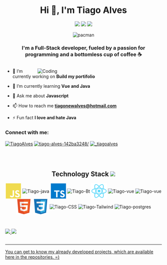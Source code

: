 <!--![MasterHead](https://developers.giphy.com/branch/master/static/api-512d36c09662682717108a38bbb5c57d.gif)-->

<h1 align="center">Hi 👋, I'm Tiago Alves</h1>
<p align="center"> 
 <img src="https://badges.pufler.dev/visits/TiagoCoder202/TiagoCoder2022"/> 
 <!-- <img src="https://badges.pufler.dev/years/ritik307"/> -->
 <img src="https://badges.pufler.dev/repos/TiagoCoder2022"/>
 <img src="https://badges.pufler.dev/commits/monthly/TiagoCoder2022" />
</p>
<p align="center"><img align="center" alt="pacman" src="https://user-images.githubusercontent.com/74038190/212284158-e840e285-664b-44d7-b79b-e264b5e54825.gif"></p> 

<h3 align="center">I'm a Full-Stack developer, fueled by a passion for programming and a bottomless cup of coffee ☕</h3>

##

<img align="right" alt="Coding" width="400" src="https://user-images.githubusercontent.com/74038190/212748830-4c709398-a386-4761-84d7-9e10b98fbe6e.gif">

- 🔭 I’m currently working on **Build my portifolio**

- 🌱 I’m currently learning **Vue and Java**

- 💬 Ask me about **Javascript**

- 📫 How to reach me **tiagonewalves@hotmail.com**

- ⚡ Fun fact **I love and hate Java**

<h3 align="left">Connect with me:</h3>
<p align="left">
<a href="https://twitter.com/_tiago_a" target="blank"><img align="center" src="https://raw.githubusercontent.com/rahuldkjain/github-profile-readme-generator/master/src/images/icons/Social/twitter.svg" alt="TiagoAlves" height="30" width="40" /></a>
<a href="https://linkedin.com/in/tiago-alves-142ba3248/" target="blank"><img align="center" src="https://raw.githubusercontent.com/rahuldkjain/github-profile-readme-generator/master/src/images/icons/Social/linked-in-alt.svg" alt="tiago-alves-142ba3248/" height="30" width="40" /></a>
<a href="https://instagram.com/_tiagoalves" target="blank"><img align="center" src="https://raw.githubusercontent.com/rahuldkjain/github-profile-readme-generator/master/src/images/icons/Social/instagram.svg" alt="_tiagoalves" height="30" width="40" /></a>
</p>

##

<div align="center" style="display: inline_block"><br>
 <h2 align="center">Technology Stack <img src="https://github.com/ritik307/ritik307/blob/main/images/laptop.gif" width="50"></h2>
  <img align="center" alt="Tiago-Js" height="50" width="50" src="https://raw.githubusercontent.com/devicons/devicon/master/icons/javascript/javascript-plain.svg">
  <img align="center" alt="Tiago-java" height="50" width="50" src="https://user-images.githubusercontent.com/25181517/117201156-9a724800-adec-11eb-9a9d-3cd0f67da4bc.png">
  <img align="center" alt="Tiago-Ts" height="50" width="50" src="https://raw.githubusercontent.com/devicons/devicon/master/icons/typescript/typescript-plain.svg">
  <img align="center" alt="Tiago-Bt" height="50" width="50" src="https://user-images.githubusercontent.com/25181517/183898054-b3d693d4-dafb-4808-a509-bab54cf5de34.png">
  <img align="center" alt="Tiago-React" height="50" width="50" src="https://raw.githubusercontent.com/devicons/devicon/master/icons/react/react-original.svg">
  <img align="center" alt="Tiago-vue" height="50" width="50" src="https://user-images.githubusercontent.com/25181517/117448124-a2da9800-af3e-11eb-85d2-bd1b69b65603.png">
  <img align="center" alt="Tiago-vue" height="50" width="50" src="https://github.com/marwin1991/profile-technology-icons/assets/136815194/50c63e54-074f-494b-b786-01eb7870c927">
  <img align="center" alt="Tiago-HTML" height="50" width="50" src="https://raw.githubusercontent.com/devicons/devicon/master/icons/html5/html5-original.svg">
  <img align="center" alt="Tiago-CSS" height="50" width="50" src="https://raw.githubusercontent.com/devicons/devicon/master/icons/css3/css3-original.svg">
 <img align="center" alt="Tiago-CSS" height="50" width="50" src="https://user-images.githubusercontent.com/25181517/192158956-48192682-23d5-4bfc-9dfb-6511ade346bc.png">
  <img align="center" alt="Tiago-Tailwind" height="50" width="50" src="https://user-images.githubusercontent.com/25181517/202896760-337261ed-ee92-4979-84c4-d4b829c7355d.png">
  <img align="center" alt="Tiago-postgres" height="50" width="50" src="https://user-images.githubusercontent.com/25181517/117208740-bfb78400-adf5-11eb-97bb-09072b6bedfc.png">
</div>


</br>


##
  
<!--<picture>  
  <source srcset="https://github-readme-stats.vercel.app/api?username=TiagoCoder2022&show_icons=true&theme=dark"
  media="(prefers-color-scheme: dark)"/>  
  <source srcset="https://github-readme-stats.vercel.app/api?username=TiagoCoder2022&show_icons=true"
  media="(prefers-color-scheme: light), (prefers-color-scheme: no-preference)"/>

  <img src="https://github-readme-stats.vercel.app/api?username=TiagoCoder2022&show_icons=true" />
</picture>-->
  
<div>
  <a href="https://github.com/TiagoCoder2022">
  <img height="180em" src="https://github-readme-stats.vercel.app/api/top-langs/?username=TiagoCoder2022&layout=compact&langs_count=7&theme=dracula"/>
  <img height="180em" src="https://github-readme-stats.vercel.app/api?username=TiagoCoder2022&show_icons=true&theme=dracula&include_all_commits=true&count_private=true"/>   
</div>
  
</br> 
 

---
  
You can get to know my already developed projects, which are available here in the repositories. =)
    

